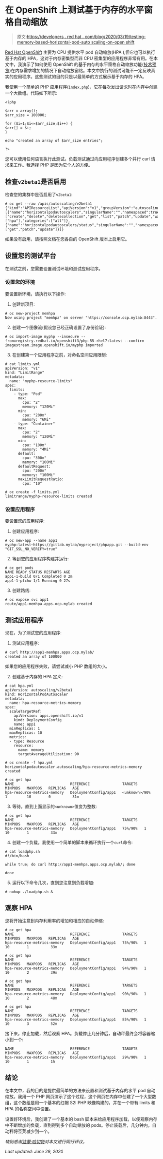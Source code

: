 # 在 OpenShift 上测试基于内存的水平窗格自动缩放

> 原文:[https://developers . red hat . com/blog/2020/03/19/testing-memory-based-horizontal-pod-auto scaling-on-open shift](https://developers.redhat.com/blog/2020/03/19/testing-memory-based-horizontal-pod-autoscaling-on-openshift)

[Red Hat OpenShift](http://developers.redhat.com/openshift/) 主要为 CPU 提供水平 pod 自动缩放(HPA ),但它也可以执行基于内存的 HPA，这对于内存密集型而非 CPU 密集型的应用程序非常有用。在本文中，我演示了如何使用 OpenShift 的基于内存的水平窗格自动缩放功能([技术预览](https://docs.openshift.com/container-platform/3.11/dev_guide/pod_autoscaling.html#pod-autoscaling-memory))在内存需求增加的情况下自动缩放窗格。本文中执行的测试可能不一定反映真实的应用程序。这些测试的目的只是以最简单的方式展示基于内存的 HPA。

我使用一个简单的 PHP 应用程序(`index.php`)，它在每次发出请求时在内存中创建一个大数组。代码如下所示:

```
<?php

$arr = array();
$arr_size = 100000;

for ($i=1;$i<=$arr_size;$i++) {
$arr[] = $i;
}

echo "created an array of $arr_size entries";

?>

```

您可以使用任何语言执行此测试。负载测试通过向应用程序创建多个并行 curl 请求来工作。我选择 PHP 是因为它个人的方便。

## 检查`v2beta1`是否启用

检查您的集群中是否启用了`v2beta1`:

```
# oc get --raw /apis/autoscaling/v2beta1
{"kind":"APIResourceList","apiVersion":"v1","groupVersion":"autoscaling/v2beta1","resources":[{"name":"horizontalpodautoscalers","singularName":"","namespaced":true,"kind":"HorizontalPodAutoscaler","verbs":["create","delete","deletecollection","get","list","patch","update","watch"],"shortNames":["hpa"],"categories":["all"]},{"name":"horizontalpodautoscalers/status","singularName":"","namespaced":true,"kind":"HorizontalPodAutoscaler","verbs":["get","patch","update"]}]}

```

如果没有启用，请按照文档在您各自的 OpenShift 版本上启用它。

## 设置您的测试平台

在测试之前，您需要设置测试环境和测试应用程序。

### 设置您的环境

要设置新环境，请执行以下操作:

1.  创建新项目:

```
# oc new-project memhpa
Now using project "memhpa" on server "https://console.ocp.mylab:8443".

```

2.  创建一个图像流(假设您已经正确设置了身份验证):

```
# oc import-image myphp --insecure --from=registry.redhat.io/openshift3/php-55-rhel7:latest --confirm
imagestream.image.openshift.io/myphp imported

```

3.  在创建第一个应用程序之前，对命名空间应用限制:

```
# cat limits.yml 
apiVersion: "v1"
kind: "LimitRange"
metadata:
  name: "myphp-resource-limits"
spec:
  limits:
    - type: "Pod"
      max:
        cpu: "2"
        memory: "120Mi"
      min:
        cpu: "200m"
        memory: "6Mi"
    - type: "Container"
      max:
        cpu: "2"
        memory: "120Mi"
      min:
        cpu: "100m"
        memory: "4Mi"
      default:
        cpu: "300m"
        memory: "100Mi"
      defaultRequest:
        cpu: "200m"
        memory: "100Mi"
      maxLimitRequestRatio:
        cpu: "10"

# oc create -f limits.yml
limitrange/myphp-resource-limits created
```

### 设置应用程序

要设置您的应用程序:

1.  创建应用程序:

```
# oc new-app --name app1 myphp:latest~https://gitlab.mylab/myproject/phpapp.git --build-env "GIT_SSL_NO_VERIFY=true"

```

2.  等到您的应用程序构建并运行:

```
# oc get pods
NAME READY STATUS RESTARTS AGE
app1-1-build 0/1 Completed 0 2m
app1-1-plchw 1/1 Running 0 27s

```

3.  创建路线:

```
# oc expose svc app1
route/app1-memhpa.apps.ocp.mylab created

```

## 测试应用程序

现在，为了测试您的应用程序:

1.  测试应用程序:

```
# curl http://app1-memhpa.apps.ocp.mylab/
created an array of 100000

```

如果您的应用程序失败，请尝试减小 PHP 数组的大小。

2.  创建基于内存的 HPA 定义:

```
# cat hpa.yml 
apiVersion: autoscaling/v2beta1
kind: HorizontalPodAutoscaler
metadata:
  name: hpa-resource-metrics-memory
spec:
  scaleTargetRef:
    apiVersion: apps.openshift.io/v1
    kind: DeploymentConfig
    name: app1
  minReplicas: 1
  maxReplicas: 10
  metrics:
  - type: Resource
    resource:
      name: memory
      targetAverageUtilization: 90

# oc create -f hpa.yml
horizontalpodautoscaler.autoscaling/hpa-resource-metrics-memory created

# oc get hpa
NAME                          REFERENCE               TARGETS         MINPODS   MAXPODS   REPLICAS   AGE
hpa-resource-metrics-memory   DeploymentConfig/app1   <unknown>/90%   1         10        0          31m

```

3.  等待，直到上面显示的`<unknown>`值变为整数:

```
# oc get hpa
NAME                          REFERENCE               TARGETS   MINPODS   MAXPODS   REPLICAS   AGE
hpa-resource-metrics-memory   DeploymentConfig/app1   75%/90%   1         10        1          33m

```

4.  创建一个负载。我使用一个简单的脚本来循环执行一个`curl`命令:

```
# cat loadphp.sh
#!/bin/bash

while true; do curl http://app1-memhpa.apps.ocp.mylab/; done

done

```

5.  运行以下命令几次，直到您注意到负载增加:

```
# nohup ./loadphp.sh &
```

## 观察 HPA

您将开始注意到内存利用率的增加和相应的自动伸缩:

```
# oc get hpa
NAME                          REFERENCE               TARGETS   MINPODS   MAXPODS   REPLICAS   AGE
hpa-resource-metrics-memory   DeploymentConfig/app1   75%/90%   1         10        1          33m

# oc get hpa
NAME                          REFERENCE               TARGETS   MINPODS   MAXPODS   REPLICAS   AGE
hpa-resource-metrics-memory   DeploymentConfig/app1   94%/90%   1         10        2          39m

# oc get hpa
NAME                          REFERENCE               TARGETS   MINPODS   MAXPODS   REPLICAS   AGE
hpa-resource-metrics-memory   DeploymentConfig/app1   90%/90%   1         10        2          48m

# oc get hpa
NAME                          REFERENCE               TARGETS   MINPODS   MAXPODS   REPLICAS   AGE
hpa-resource-metrics-memory   DeploymentConfig/app1   85%/90%   1         10        3          52m

```

接下来，停止加载，然后观察 HPA。负载停止几分钟后，自动秤最终会将容器缩小到一个:

```
NAME                          REFERENCE               TARGETS   MINPODS   MAXPODS   REPLICAS   AGE
hpa-resource-metrics-memory   DeploymentConfig/app1   29%/90%   1         10        1          1h

```

## 结论

在本文中，我的目的是提供最简单的方法来设置和测试基于内存的水平 pod 自动缩放。我用一个 PHP 网页演示了这个过程，这个网页在内存中创建了一个大型数组，这个数组是用一个基本的红帽 S2I PHP 映像构建的，并在一个带有 limits 和 HPA 的名称空间中设置。

设置好环境后，我创建了一个基本的 bash 脚本来给应用程序加载，以便观察内存中不断增加的负载，直到得到多个自动缩放的 pods。停止装载后，几分钟内，自动秤将豆荚减少到一个。

*特别感谢[达蒙·哈切特](https://developers.redhat.com/blog/author/dhatchett/)对本文进行同行评议。*

*Last updated: June 29, 2020*